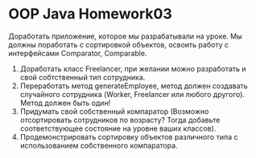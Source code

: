 # OOP Java Homework03

Доработать приложение, которое мы разрабатывали на уроке.
Мы должны поработать с сортировкой объектов, освоить работу с интерфейсами Comparator, Comparable.

1. Доработать класс Freelancer, при желании можно разработать и свой собтственный тип сотрудника.
2. Переработать метод generateEmployee, метод должен создавать случайного сотрудника (Worker, Freelancer или любого другого). Метод должен быть один!
3. Придумать свой собственный компаратор (Возможно отсортировать сотрудников по возрасту? Тогда добавьте соответствующее состояние на уровне ваших классов).
4. Продемонстрировать сортировку объектов различного типа с использованием собственного компаратора.

